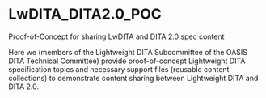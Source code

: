 # LwDITA_DITA2.0_POC
Proof-of-Concept for sharing LwDITA and DITA 2.0 spec content

Here we (members of the Lightweight DITA Subcommittee of the OASIS DITA Technical Committee) provide proof-of-concept Lightweight DITA specification topics and necessary support files (reusable content collections) to demonstrate content sharing between Lightweight DITA and DITA 2.0.

